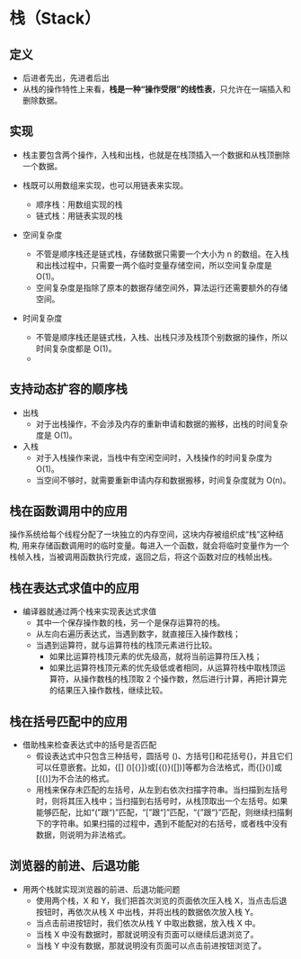 # 栈（Stack）

## 定义

* 后进者先出，先进者后出
* 从栈的操作特性上来看，**栈是一种“操作受限”的线性表**，只允许在一端插入和删除数据。

## 实现

* 栈主要包含两个操作，入栈和出栈，也就是在栈顶插入一个数据和从栈顶删除一个数据。
* 栈既可以用数组来实现，也可以用链表来实现。
  * 顺序栈：用数组实现的栈
  * 链式栈：用链表实现的栈

* 空间复杂度
  * 不管是顺序栈还是链式栈，存储数据只需要一个大小为 n 的数组。在入栈和出栈过程中，只需要一两个临时变量存储空间，所以空间复杂度是 O(1)。
  * 空间复杂度是指除了原本的数据存储空间外，算法运行还需要额外的存储空间。
* 时间复杂度
  * 不管是顺序栈还是链式栈，入栈、出栈只涉及栈顶个别数据的操作，所以时间复杂度都是 O(1)。
  * 

## 支持动态扩容的顺序栈

* 出栈
  * 对于出栈操作，不会涉及内存的重新申请和数据的搬移，出栈的时间复杂度是 O(1)。
* 入栈
  * 对于入栈操作来说，当栈中有空闲空间时，入栈操作的时间复杂度为 O(1)。
  * 当空间不够时，就需要重新申请内存和数据搬移，时间复杂度就为 O(n)。



## 栈在函数调用中的应用

操作系统给每个线程分配了一块独立的内存空间，这块内存被组织成“栈”这种结构, 用来存储函数调用时的临时变量。每进入一个函数，就会将临时变量作为一个栈帧入栈，当被调用函数执行完成，返回之后，将这个函数对应的栈帧出栈。



## 栈在表达式求值中的应用

* 编译器就通过两个栈来实现表达式求值
  * 其中一个保存操作数的栈，另一个是保存运算符的栈。
  * 从左向右遍历表达式，当遇到数字，就直接压入操作数栈；
  * 当遇到运算符，就与运算符栈的栈顶元素进行比较。
    * 如果比运算符栈顶元素的优先级高，就将当前运算符压入栈；
    * 如果比运算符栈顶元素的优先级低或者相同，从运算符栈中取栈顶运算符，从操作数栈的栈顶取 2 个操作数，然后进行计算，再把计算完的结果压入操作数栈，继续比较。



## 栈在括号匹配中的应用

* 借助栈来检查表达式中的括号是否匹配
  * 假设表达式中只包含三种括号，圆括号 ()、方括号[]和花括号{}，并且它们可以任意嵌套。比如，{[] ()[{}]}或[{()}([])]等都为合法格式，而{[}()]或[({)]为不合法的格式。
  * 用栈来保存未匹配的左括号，从左到右依次扫描字符串。当扫描到左括号时，则将其压入栈中；当扫描到右括号时，从栈顶取出一个左括号。如果能够匹配，比如“(”跟“)”匹配，“[”跟“]”匹配，“{”跟“}”匹配，则继续扫描剩下的字符串。如果扫描的过程中，遇到不能配对的右括号，或者栈中没有数据，则说明为非法格式。



## 浏览器的前进、后退功能
* 用两个栈就实现浏览器的前进、后退功能问题
  * 使用两个栈，X 和 Y，我们把首次浏览的页面依次压入栈 X，当点击后退按钮时，再依次从栈 X 中出栈，并将出栈的数据依次放入栈 Y。
  * 当点击前进按钮时，我们依次从栈 Y 中取出数据，放入栈 X 中。
  * 当栈 X 中没有数据时，那就说明没有页面可以继续后退浏览了。
  * 当栈 Y 中没有数据，那就说明没有页面可以点击前进按钮浏览了。



